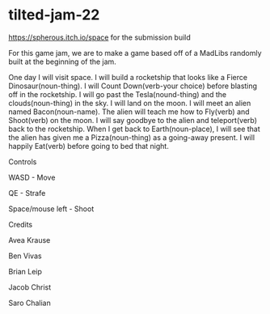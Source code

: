 # tilted-jam-22

https://spherous.itch.io/space for the submission build

For this game jam, we are to make a game based off of a MadLibs randomly built at the beginning of the jam.

One day I will visit space. I will build a rocketship that looks like a Fierce Dinosaur(noun-thing). I will Count Down(verb-your choice) before blasting off in the rocketship. 
I will go past the Tesla(nound-thing) and the clouds(noun-thing) in the sky. I will land on the moon. I will meet an alien named Bacon(noun-name). 
The alien will teach me how to Fly(verb) and Shoot(verb) on the moon. 
I will say goodbye to the alien and teleport(verb) back to the rocketship. When I get back to Earth(noun-place), I will see that the alien has given me a Pizza(noun-thing) as a going-away present. 
I will happily Eat(verb) before going to bed that night.



Controls

WASD - Move

QE - Strafe

Space/mouse left - Shoot



Credits

Avea Krause

Ben Vivas

Brian Leip

Jacob Christ

Saro Chalian
